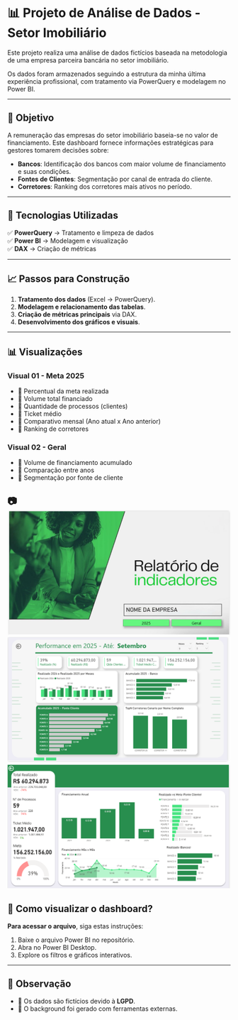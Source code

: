 # 📊 Projeto de Análise de Dados - Setor Imobiliário  

Este projeto realiza uma análise de dados fictícios baseada na metodologia de uma empresa parceira bancária no setor imobiliário.  

Os dados foram armazenados seguindo a estrutura da minha última experiência profissional, com tratamento via PowerQuery e modelagem no Power BI.

---

## 🚀 Objetivo  
A remuneração das empresas do setor imobiliário baseia-se no valor de financiamento. Este dashboard fornece informações estratégicas para gestores tomarem decisões sobre:  

- **Bancos**: Identificação dos bancos com maior volume de financiamento e suas condições.  
- **Fontes de Clientes**: Segmentação por canal de entrada do cliente.  
- **Corretores**: Ranking dos corretores mais ativos no período.  

---

## 🔧 Tecnologias Utilizadas  
✅ **PowerQuery** → Tratamento e limpeza de dados  
✅ **Power BI** → Modelagem e visualização  
✅ **DAX** → Criação de métricas  

---

## 📈 Passos para Construção  
1. **Tratamento dos dados** (Excel → PowerQuery).  
2. **Modelagem e relacionamento das tabelas**.  
3. **Criação de métricas principais** via DAX.  
4. **Desenvolvimento dos gráficos e visuais**.  

---

## 📊 Visualizações  

### **Visual 01 - Meta 2025**  
- 📌 Percentual da meta realizada  
- 📌 Volume total financiado  
- 📌 Quantidade de processos (clientes)  
- 📌 Ticket médio  
- 📌 Comparativo mensal (Ano atual x Ano anterior)  
- 📌 Ranking de corretores  

### **Visual 02 - Geral**  
- 📌 Volume de financiamento acumulado  
- 📌 Comparação entre anos  
- 📌 Segmentação por fonte de cliente  

📷
![Capa](https://raw.githubusercontent.com/odoroteu/Analise-dados-cons.imobiliaria/main/img/Capa.png)
![2025](https://raw.githubusercontent.com/odoroteu/Analise-dados-cons.imobiliaria/main/img/2025.png)
![Geral](https://raw.githubusercontent.com/odoroteu/Analise-dados-cons.imobiliaria/main/img/Geral.png)
---

## 🔗 Como visualizar o dashboard?  
**Para acessar o arquivo**, siga estas instruções:  
1. Baixe o arquivo Power BI no repositório.  
2. Abra no Power BI Desktop.  
3. Explore os filtros e gráficos interativos.  

---

## 📌 Observação  
- 🚨 Os dados são fictícios devido à **LGPD**.  
- 🔹 O background foi gerado com ferramentas externas.

